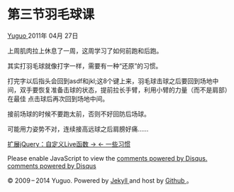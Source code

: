 #  第三节羽毛球课

[ Yuguo ](http://yuguo.us) 2011年 04月 27日

上周肌肉拉上休息了一周，这周学习了如何前跑和后跑。

其实打羽毛球就像打字一样，需要有一种“还原”的习惯。

打完字以后指头会回到asdf和jkl;这8个键上来，羽毛球击球之后要回到场地中间，双手要恢复准备击球的状态，提前拉长手臂，利用小臂的力量（而不是肩部）在最佳
点击球后再次回到场地中间。

接前场球的时候不要跑太前，否则不好回防后场球。

可能用力姿势不对，连续接高远球之后肩膀好痛……

[ 扩展jQuery：自定义Live函数 → ](/weblog/extend-jquery-custom-live-function/) [ ← 一些习惯
](/weblog/inertia/)

Please enable JavaScript to view the [ comments powered by Disqus.
](http://disqus.com/?ref_noscript) [ comments powered by  Disqus
](http://disqus.com)

© 2009 – 2014 Yuguo. Powered by [ Jekyll ](https://github.com/mojombo/jekyll)
and host by [ Github ](https://github.com/yuguo) 。

